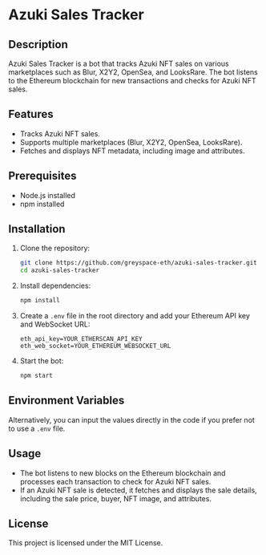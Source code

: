 # Azuki Sales Tracker

## Description

Azuki Sales Tracker is a bot that tracks Azuki NFT sales on various marketplaces such as Blur, X2Y2, OpenSea, and LooksRare. The bot listens to the Ethereum blockchain for new transactions and checks for Azuki NFT sales.

## Features

- Tracks Azuki NFT sales.
- Supports multiple marketplaces (Blur, X2Y2, OpenSea, LooksRare).
- Fetches and displays NFT metadata, including image and attributes.

## Prerequisites

- Node.js installed
- npm installed

## Installation

1. Clone the repository:
    ```bash
    git clone https://github.com/greyspace-eth/azuki-sales-tracker.git
    cd azuki-sales-tracker
    ```

2. Install dependencies:
    ```bash
    npm install
    ```

3. Create a `.env` file in the root directory and add your Ethereum API key and WebSocket URL:
    ```env
    eth_api_key=YOUR_ETHERSCAN_API_KEY
    eth_web_socket=YOUR_ETHEREUM_WEBSOCKET_URL
    ```

4. Start the bot:
    ```bash
    npm start
    ```

## Environment Variables

Alternatively, you can input the values directly in the code if you prefer not to use a `.env` file. 

## Usage

- The bot listens to new blocks on the Ethereum blockchain and processes each transaction to check for Azuki NFT sales.
- If an Azuki NFT sale is detected, it fetches and displays the sale details, including the sale price, buyer, NFT image, and attributes.

## License

This project is licensed under the MIT License.
